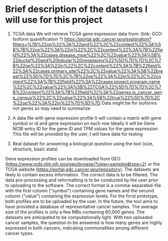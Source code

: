 # Brief description of the datasets I will use for this project

1. TCGA data
We will retrieve TCGA gene expression data from: 
(link: GCD: Isoform quantification ?)
https://portal.gdc.cancer.gov/exploration?filters=%7B%22op%22%3A%22and%22%2C%22content%22%3A%5B%7B%22op%22%3A%22in%22%2C%22content%22%3A%7B%22field%22%3A%22cases.disease_type%22%2C%22value%22%3A%5B%22ductal%20and%20lobular%20neoplasms%22%5D%7D%7D%2C%7B%22op%22%3A%22in%22%2C%22content%22%3A%7B%22field%22%3A%22cases.primary_site%22%2C%22value%22%3A%5B%22breast%22%5D%7D%7D%2C%7B%22op%22%3A%22in%22%2C%22content%22%3A%7B%22field%22%3A%22cases.project.program.name%22%2C%22value%22%3A%5B%22TCGA%22%5D%7D%7D%2C%7B%22content%22%3A%7B%22field%22%3A%22genes.is_cancer_gene_census%22%2C%22value%22%3A%5B%22true%22%5D%7D%2C%22op%22%3A%22in%22%7D%5D%7D
Data might be for isoforms not genes so may need to summarize


2. A data file with gene expression profile
It will contain a matrix with gene symbol or id and gene expression on each row
Ideally it will be Gene NCBI entry ID for the gene ID and TPM values for the gene expression
This file will be provided by the user, I will have data for testing


3. Real dataset for answering a biological question using the tool
(size, structure, basic stats)

Gene expression profiles can be downloaded from GEO (https://www.ncbi.nlm.nih.gov/geo/browse/?view=samples&type=2) or the TCGA website (https://portal.gdc.cancer.gov/repository). The datasets are likely to contain excess information. The correct data is to be filtered.
The data pre-processing and reformatting is to be conducted by the user prior to uploading to the software. The correct format is a comma-separated-file with the first column ("symbol") containing gene names and the second column ("value") containing the expression levels. 
For the firrst prototype, both profiles are to be uploaded by the user. In the future, the tool aims to have provided a database of representative cancer samples.
The average size of the profiles is only a few MBs containing 60,000 genes. The datasets are anticipated to be computationally light.
With two uploaded cancer samples, the question to be answered is how many genes are highly expressed in both cancers, indicating commonalities among different cancer types. 
